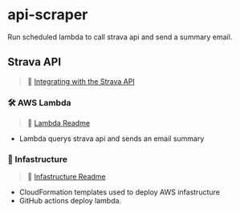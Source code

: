 # api-scraper

Run scheduled lambda to call strava api and send a summary email.

## Strava API

> :book: [Integrating with the Strava API](https://levelup.gitconnected.com/integrating-with-the-strava-api-40244b17df2c)

### 🛠️ AWS Lambda

> :book: [Lambda Readme](lambda/README.md)

- Lambda querys strava api and sends an email summary

### :bricks: Infastructure

> :book: [Infastructure Readme](infastructure/README.md)

- CloudFormation templates used to deploy AWS infastructure
- GitHub actions deploy lambda.
